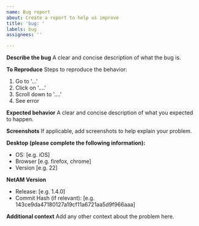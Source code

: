 ```yaml
---
name: Bug report
about: Create a report to help us improve
title: 'bug: '
labels: bug
assignees: ''

---
```


**Describe the bug**
A clear and concise description of what the bug is.

**To Reproduce**
Steps to reproduce the behavior:
1. Go to '...'
2. Click on '....'
3. Scroll down to '....'
4. See error

**Expected behavior**
A clear and concise description of what you expected to happen.

**Screenshots**
If applicable, add screenshots to help explain your problem.

**Desktop (please complete the following information):**
 - OS: [e.g. iOS]
 - Browser [e.g. firefox, chrome]
 - Version [e.g. 22]

**NetAM Version**
- Release: [e.g. 1.4.0]
- Commit Hash (if relevant): [e.g. 143ce9da47180127a19cf11a6721aa5d9f966aaa]

**Additional context**
Add any other context about the problem here.

